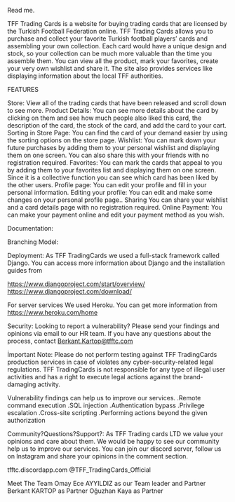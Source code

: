 Read me.

TFF Trading Cards is a website for buying trading cards that are licensed by the Turkish Football Federation online. TFF Trading Cards allows you to purchase and collect your favorite Turkish football players’ cards and assembling your own collection. Each card would have a unique design and stock, so your collection can be much more valuable than the time you assemble them. You can view all the product, mark your favorites, create your very own wishlist and share it. The site also provides services like displaying information about the local TFF authorities.


FEATURES

Store:
View all of the trading cards that have been released and scroll down to see more.
Product Details:
You can see more details about the card by clicking on them and see how much people also liked this card, the description of the card, the stock of the card, and add the card to your cart.
Sorting in Store Page: 
You can find the card of your demand easier by using the sorting options on the store page.
Wishlist:
You can mark down your future purchases by adding them to your personal wishlist and displaying them on one screen. You can also share this with your friends with no registration required.
Favorites: 
You can mark the cards that appeal to you by adding them to your favorites list and displaying them on one screen. Since it is a collective function you can see which card has been liked by the other users.
Profile page:
You can edit your profile and fill in your personal information.
Editing your profile:
You can edit and make some changes on your personal profile page..
Sharing
You can share your wishlist and a card details page with no registration required.
Online Payment: You can make your payment online and edit your payment method as you wish.


Documentation:


Branching Model:


Deployment: 
As TFF TradingCards we used a full-stack framework called Django. You can access more information about Django and the installation guides from 

https://www.djangoproject.com/start/overview/
https://www.djangoproject.com/download/



For server services We used Heroku. You can get more information from https://www.heroku.com/home

Security:
Looking to report a vulnerability? Please send your findings and opinions via email to our HR team.
If you have any questions about the process, contact Berkant.Kartop@tfftc.com

İmportant Note: Please do not perform testing against TFF TradingCards production services in case of violates any cyber-security-related legal regulations. TFF TradingCards is not responsible for any type of illegal user activities and has a right to execute legal actions against the brand-damaging activity.


Vulnerability findings can help us to improve our services.
.Remote command execution
.SQL injection
.Authentication bypass
.Privilege escalation
.Cross-site scripting
.Performing actions beyond the given authorization


Community?Questions?Support?:
As TFF Trading cards LTD we value your opinions and care about them. We would be happy to see our community help us to improve our services. You can join our discord server, follow us on Instagram and share your opinions in the comment section.

tfftc.discordapp.com
@TFF_TradingCards_Official

Meet The Team
Omay Ece AYYILDIZ as our Team leader and Partner
Berkant KARTOP as Partner
Oğuzhan Kaya as Partner







